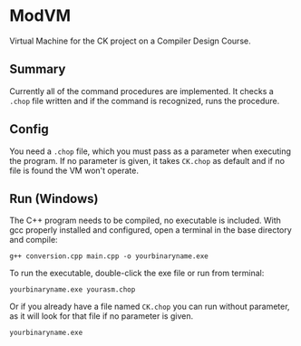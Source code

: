 # ModVM
Virtual Machine for the CK project on a Compiler Design Course.

## Summary
Currently all of the command procedures are implemented. It checks a `.chop` file written and if the command is recognized, runs the procedure.

## Config
You need a `.chop` file, which you must pass as a parameter when executing the program. If no parameter is given, it takes `CK.chop` as default and if no file is found the VM won't operate.

## Run (Windows)
The C++ program needs to be compiled, no executable is included.
With gcc properly installed and configured, open a terminal in the base directory and compile:

`g++ conversion.cpp main.cpp -o yourbinaryname.exe`

To run the executable, double-click the exe file or run from terminal:

`yourbinaryname.exe yourasm.chop`

Or if you already have a file named `CK.chop` you can run without parameter, as it will look for that file if no parameter is given.

`yourbinaryname.exe`
